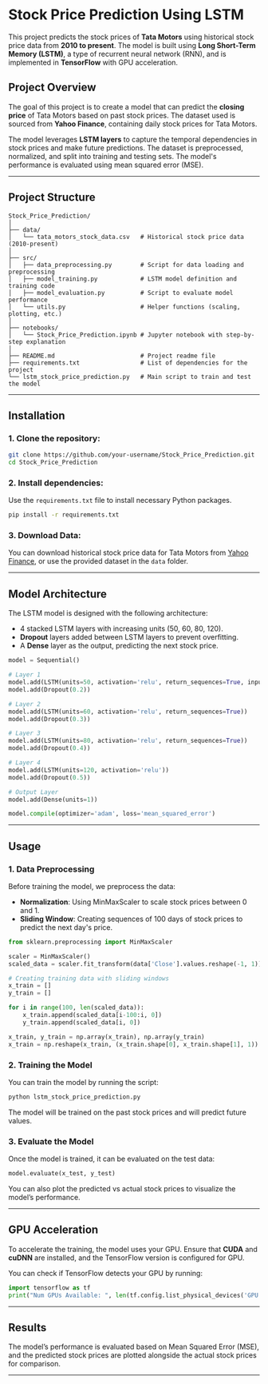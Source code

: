 

# Stock Price Prediction Using LSTM


This project predicts the stock prices of **Tata Motors** using historical stock price data from **2010 to present**. The model is built using **Long Short-Term Memory (LSTM)**, a type of recurrent neural network (RNN), and is implemented in **TensorFlow** with GPU acceleration.

## Project Overview

The goal of this project is to create a model that can predict the **closing price** of Tata Motors based on past stock prices. The dataset used is sourced from **Yahoo Finance**, containing daily stock prices for Tata Motors.

The model leverages **LSTM layers** to capture the temporal dependencies in stock prices and make future predictions. The dataset is preprocessed, normalized, and split into training and testing sets. The model's performance is evaluated using mean squared error (MSE).

---

## Project Structure

```
Stock_Price_Prediction/
│
├── data/
│   └── tata_motors_stock_data.csv   # Historical stock price data (2010-present)
│
├── src/
│   ├── data_preprocessing.py        # Script for data loading and preprocessing
│   ├── model_training.py            # LSTM model definition and training code
│   ├── model_evaluation.py          # Script to evaluate model performance
│   └── utils.py                     # Helper functions (scaling, plotting, etc.)
│
├── notebooks/
│   └── Stock_Price_Prediction.ipynb # Jupyter notebook with step-by-step explanation
│
├── README.md                        # Project readme file
├── requirements.txt                 # List of dependencies for the project
└── lstm_stock_price_prediction.py   # Main script to train and test the model
```

---

## Installation

### 1. Clone the repository:

```bash
git clone https://github.com/your-username/Stock_Price_Prediction.git
cd Stock_Price_Prediction
```

### 2. Install dependencies:

Use the `requirements.txt` file to install necessary Python packages.

```bash
pip install -r requirements.txt
```

### 3. Download Data:

You can download historical stock price data for Tata Motors from [Yahoo Finance](https://finance.yahoo.com/quote/TATAMOTORS.NS/history/), or use the provided dataset in the `data` folder.

---

## Model Architecture

The LSTM model is designed with the following architecture:
- 4 stacked LSTM layers with increasing units (50, 60, 80, 120).
- **Dropout** layers added between LSTM layers to prevent overfitting.
- A **Dense** layer as the output, predicting the next stock price.

```python
model = Sequential()

# Layer 1
model.add(LSTM(units=50, activation='relu', return_sequences=True, input_shape=(100, 1)))
model.add(Dropout(0.2))

# Layer 2
model.add(LSTM(units=60, activation='relu', return_sequences=True))
model.add(Dropout(0.3))

# Layer 3
model.add(LSTM(units=80, activation='relu', return_sequences=True))
model.add(Dropout(0.4))

# Layer 4
model.add(LSTM(units=120, activation='relu'))
model.add(Dropout(0.5))

# Output Layer
model.add(Dense(units=1))

model.compile(optimizer='adam', loss='mean_squared_error')
```

---

## Usage

### 1. Data Preprocessing

Before training the model, we preprocess the data:
- **Normalization**: Using MinMaxScaler to scale stock prices between 0 and 1.
- **Sliding Window**: Creating sequences of 100 days of stock prices to predict the next day's price.

```python
from sklearn.preprocessing import MinMaxScaler

scaler = MinMaxScaler()
scaled_data = scaler.fit_transform(data['Close'].values.reshape(-1, 1))

# Creating training data with sliding windows
x_train = []
y_train = []

for i in range(100, len(scaled_data)):
    x_train.append(scaled_data[i-100:i, 0])
    y_train.append(scaled_data[i, 0])

x_train, y_train = np.array(x_train), np.array(y_train)
x_train = np.reshape(x_train, (x_train.shape[0], x_train.shape[1], 1))
```

### 2. Training the Model

You can train the model by running the script:

```bash
python lstm_stock_price_prediction.py
```

The model will be trained on the past stock prices and will predict future values.

### 3. Evaluate the Model

Once the model is trained, it can be evaluated on the test data:

```python
model.evaluate(x_test, y_test)
```

You can also plot the predicted vs actual stock prices to visualize the model’s performance.

---

## GPU Acceleration

To accelerate the training, the model uses your GPU. Ensure that **CUDA** and **cuDNN** are installed, and the TensorFlow version is configured for GPU.

You can check if TensorFlow detects your GPU by running:

```python
import tensorflow as tf
print("Num GPUs Available: ", len(tf.config.list_physical_devices('GPU')))
```

---

## Results

The model’s performance is evaluated based on Mean Squared Error (MSE), and the predicted stock prices are plotted alongside the actual stock prices for comparison.

---





